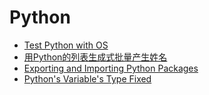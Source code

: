 # Python

* [Test Python with OS](test_python_with_os.md)
* [用Python的列表生成式批量产生姓名](generate_chinese_names.md)
* [Exporting and Importing Python Packages](exporting_and_importing_python_packages.md)
* [Python's Variable's Type Fixed](python_data_type_fixed.md)